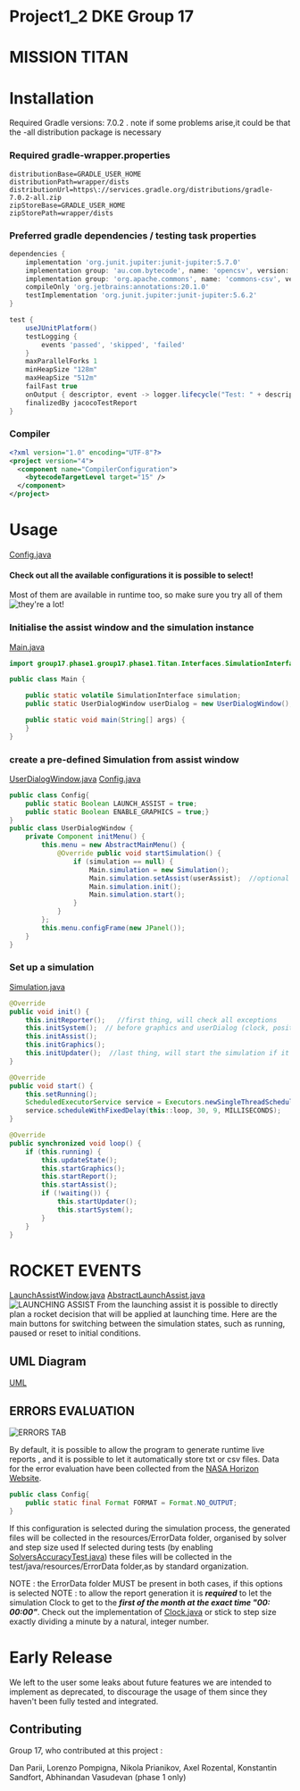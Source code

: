 # Project1_2 DKE Group 17

# MISSION TITAN

# Installation

Required Gradle versions: 7.0.2 . note if some problems arise,it could be that the -all distribution package is
necessary

### Required gradle-wrapper.properties

```properties
distributionBase=GRADLE_USER_HOME
distributionPath=wrapper/dists
distributionUrl=https\://services.gradle.org/distributions/gradle-7.0.2-all.zip
zipStoreBase=GRADLE_USER_HOME
zipStorePath=wrapper/dists
```

### Preferred gradle dependencies / testing task properties

```groovy
dependencies {
    implementation 'org.junit.jupiter:junit-jupiter:5.7.0'
    implementation group: 'au.com.bytecode', name: 'opencsv', version: '2.4'
    implementation group: 'org.apache.commons', name: 'commons-csv', version: '1.8'
    compileOnly 'org.jetbrains:annotations:20.1.0'
    testImplementation 'org.junit.jupiter:junit-jupiter:5.6.2'
}

test {
    useJUnitPlatform()
    testLogging {
        events 'passed', 'skipped', 'failed'
    }
    maxParallelForks 1
    minHeapSize "128m"
    maxHeapSize "512m"
    failFast true
    onOutput { descriptor, event -> logger.lifecycle("Test: " + descriptor + " \noutput: " + event.message )}
    finalizedBy jacocoTestReport
}

```

### Compiler

```xml
<?xml version="1.0" encoding="UTF-8"?>
<project version="4">
  <component name="CompilerConfiguration">
    <bytecodeTargetLevel target="15" /> 
  </component>
</project>
```

# Usage

[Config.java](src/main/java/group17/Utils/Config.java)

#### Check out all the available configurations it is possible to select!

Most of them are available in runtime too, so make sure you try all of them ![they're a lot!]

[they're a lot!]: src/main/resources/icons/7.jpg

### Initialise the assist window and the simulation instance

[Main.java](src/main/java/group17/Main.java)

```java
import group17.phase1.group17.phase1.Titan.Interfaces.SimulationInterface;

public class Main {

    public static volatile SimulationInterface simulation;
    public static UserDialogWindow userDialog = new UserDialogWindow();

    public static void main(String[] args) {
    }
}
```

### create a pre-defined Simulation from assist window

[UserDialogWindow.java](src/main/java/group17/Graphics/UserDialogWindow.java) [Config.java](src/main/java/group17/Utils/Config.java)

```java
public class Config{
    public static Boolean LAUNCH_ASSIST = true;
    public static Boolean ENABLE_GRAPHICS = true;}
}
public class UserDialogWindow {
    private Component initMenu() {
        this.menu = new AbstractMainMenu() {
            @Override public void startSimulation() {
                if (simulation == null) {
                    Main.simulation = new Simulation();
                    Main.simulation.setAssist(userAssist);  //optional
                    Main.simulation.init();
                    Main.simulation.start();
                }
            }
        };
        this.menu.configFrame(new JPanel());
    }
}
```

### Set up a simulation

[Simulation.java](src/main/java/group17/Simulation/Simulation.java)

```java
@Override 
public void init() {
    this.initReporter();   //first thing, will check all exceptions
    this.initSystem();  // before graphics and userDialog (clock, positions init, ...)
    this.initAssist();
    this.initGraphics();
    this.initUpdater();  //last thing, will start the simulation if it's the only one running
}

@Override 
public void start() {
    this.setRunning();
    ScheduledExecutorService service = Executors.newSingleThreadScheduledExecutor(Executors.privilegedThreadFactory());
    service.scheduleWithFixedDelay(this::loop, 30, 9, MILLISECONDS);
}

@Override
public synchronized void loop() {
    if (this.running) {
        this.updateState();
        this.startGraphics();
        this.startReport();
        this.startAssist();
        if (!waiting()) {
            this.startUpdater();
            this.startSystem();
        }
    }
}
```

# ROCKET EVENTS

[LaunchAssistWindow.java](src/main/java/group17/Graphics/Assist/LaunchAssistWindow.java)
[AbstractLaunchAssist.java](src/main/java/group17/Graphics/Assist/AbstractLaunchAssist.java)
![LAUNCHING ASSIST](src/main/resources/icons/3.jpg)
From the launching assist it is possible to directly plan a rocket decision that will be applied at launching time. Here
are the main buttons for switching between the simulation states, such as running, paused or reset to initial
conditions.

## UML Diagram

[UML](src/main/resources/Main.uml)

## ERRORS EVALUATION

![ERRORS TAB](src/main/resources/icons/5.jpg)

By default, it is possible to allow the program to generate runtime live reports , and it is possible to let it
automatically store txt or csv files. Data for the error evaluation have been collected from the [NASA Horizon Website].

[Nasa Horizon Website]: <https://ssd.jpl.nasa.gov/horizons.cgi>

```java
public class Config{
    public static final Format FORMAT = Format.NO_OUTPUT;
}
```

If this configuration is selected during the simulation process, the generated files will be collected in the
resources/ErrorData folder, organised by solver and step size used If selected during tests (by enabling
[SolversAccuracyTest.java]) these files will be collected in the test/java/resources/ErrorData folder,as by standard
organization.

[SolversAccuracyTest.java]: src/test/java/group17/SolversAccuracyTest.java

NOTE : the ErrorData folder MUST be present in both cases, if this options is selected NOTE : to allow the report
generation it is **_required_**  to let the simulation Clock to get to the **_first of the month at the exact time "00:
00:00"_**. Check out the implementation of [Clock.java](src/main/java/group17/Simulation/System/Clock.java) or stick to
step size exactly dividing a minute by a natural, integer number.

# Early Release

We left to the user some leaks about future features we are intended to implement as deprecated, to discourage the usage
of them since they haven't been fully tested and integrated.

## Contributing

Group 17, who contributed at this project :

Dan Parii, Lorenzo Pompigna, Nikola Prianikov, Axel Rozental, Konstantin Sandfort, Abhinandan Vasudevan (phase 1 only)


